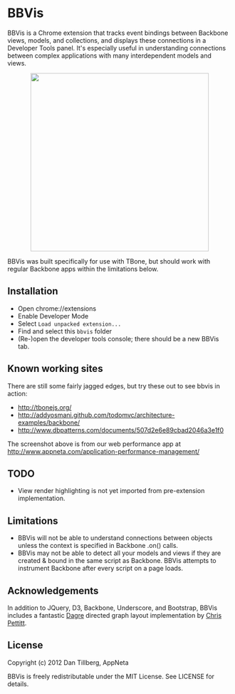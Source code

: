 # BBVis

BBVis is a Chrome extension that tracks event bindings between
Backbone views, models, and collections, and displays these connections in
a Developer Tools panel.  It's especially useful in understanding connections
between complex applications with many interdependent models and views.

<center><a href="http://imgur.com/zzefiGr.png" target="_new"><img src="http://imgur.com/zzefiGr.png" width="400px"></a></center>

BBVis was built specifically for use with TBone, but should work with regular
Backbone apps within the limitations below.

## Installation

- Open chrome://extensions
- Enable Developer Mode
- Select `Load unpacked extension...`
- Find and select this `bbvis` folder
- (Re-)open the developer tools console; there should be a new BBVis tab.

## Known working sites

There are still some fairly jagged edges, but try these out to see bbvis in action:

- http://tbonejs.org/
- http://addyosmani.github.com/todomvc/architecture-examples/backbone/
- http://www.dbpatterns.com/documents/507d2e6e89cbad2046a3e1f0

The screenshot above is from our web performance app at
http://www.appneta.com/application-performance-management/

## TODO

- View render highlighting is not yet imported from pre-extension implementation.

## Limitations

- BBVis will not be able to understand connections between objects unless the
  context is specified in Backbone .on() calls.
- BBVis may not be able to detect all your models and views if they are
  created & bound in the same script as Backbone.  BBVis attempts to instrument
  Backbone after every script on a page loads.

## Acknowledgements

In addition to JQuery, D3, Backbone, Underscore, and Bootstrap, BBVis includes a
fantastic [Dagre](https://github.com/cpettitt/dagre) directed graph layout
implementation by [Chris Pettitt](https://github.com/cpettitt).

## License

Copyright (c) 2012 Dan Tillberg, AppNeta

BBVis is freely redistributable under the MIT License.  See LICENSE for details.

